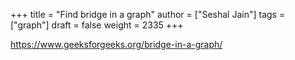 +++
title = "Find bridge in a graph"
author = ["Seshal Jain"]
tags = ["graph"]
draft = false
weight = 2335
+++

<https://www.geeksforgeeks.org/bridge-in-a-graph/>
